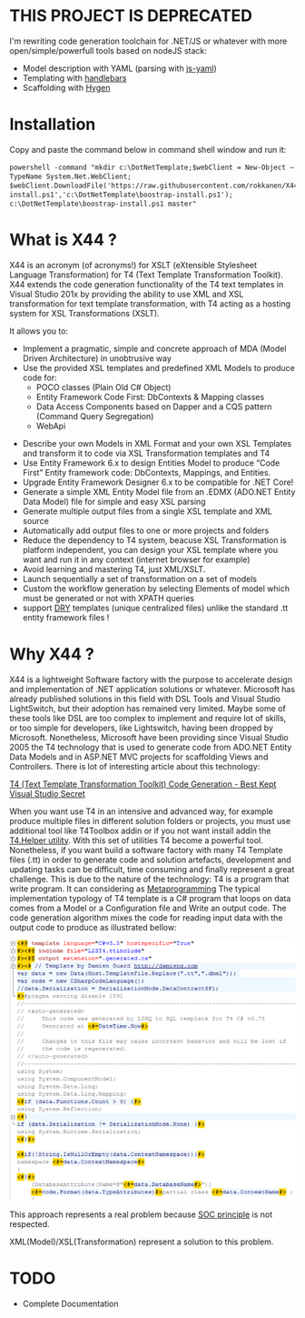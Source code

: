 # THIS PROJECT IS DEPRECATED
I'm rewriting code generation  toolchain for .NET/JS or whatever with more open/simple/powerfull tools based on nodeJS stack:
- Model description with YAML (parsing with [js-yaml](https://www.npmjs.com/package/js-yaml))
- Templating with [handlebars](https://handlebarsjs.com/)
- Scaffolding with [Hygen](http://www.hygen.io/)

# Installation
Copy and paste the command below in command shell window and run it:
```
powershell -command "mkdir c:\DotNetTemplate;$webClient = New-Object –TypeName System.Net.WebClient; $webClient.DownloadFile('https://raw.githubusercontent.com/rokkanen/X44/master/boostrap-install.ps1','c:\DotNetTemplate\boostrap-install.ps1'); c:\DotNetTemplate\boostrap-install.ps1 master"
``` 

# What is X44 ?
X44 is an acronym (of acronyms!) for XSLT (eXtensible Stylesheet Language Transformation)  for T4 (Text Template Transformation Toolkit).
X44 extends the code generation functionality of the T4 text templates in Visual Studio 201x by providing the ability to use XML and XSL transformation for text template transformation, with T4 acting as a hosting system for XSL Transformations (XSLT).

It allows you to: 

* Implement a pragmatic, simple and concrete approach of MDA (Model Driven Architecture) in unobtrusive way 
* Use the provided XSL templates and predefined XML Models to produce code for:
  * POCO classes (Plain Old C# Object) 
  * Entity Framework Code First: DbContexts & Mapping classes
  * Data Access Components based on Dapper and a CQS pattern (Command Query Segregation)
  * WebApi
- Describe your own Models in XML Format and your own XSL Templates and transform it to code via XSL Transformation templates and T4
- Use Entity Framework 6.x to design Entities Model to produce “Code First” Entity framework code: DbContexts, Mappings, and Entities.
- Upgrade Entity Framework Designer 6.x to be compatible for .NET Core!
- Generate a simple XML Entity Model file from an .EDMX (ADO.NET Entity Data Model) file for simple and easy XSL parsing
- Generate multiple output files from a single XSL template and  XML source 
- Automatically add output files to one or more projects and folders
- Reduce the dependency to T4 system, beacuse XSL Transformation is platform independent, you can design your XSL template where you want and run it in any context (internet browser for example)
- Avoid learning and mastering T4, just XML/XSLT.
- Launch sequentially a set of transformation on a set of models
- Custom the workflow generation by selecting Elements of model which must be generated or not with XPATH queries
- support [DRY](https://en.wikipedia.org/wiki/Don%27t_repeat_yourself) templates (unique centralized files) unlike the standard .tt entity framework files !

# Why X44 ?

X44 is a lightweight Software factory with the purpose to accelerate design and implementation of .NET application solutions or whatever. Microsoft has already published solutions in this field with DSL Tools and Visual Studio LightSwitch, but their adoption has remained very limited. Maybe some of these tools like DSL are too complex to implement and require lot of skills, or too simple for developers, like Lightswitch, having been dropped by Microsoft.
Nonetheless, Microsoft have been providing since Visual Studio 2005 the T4 technology that is used to generate code from ADO.NET Entity Data Models and in ASP.NET MVC projects for scaffolding Views and Controllers. 
There is lot of interesting article about this technology:

[T4 (Text Template Transformation Toolkit) Code Generation - Best Kept Visual Studio Secret](https://www.hanselman.com/blog/T4TextTemplateTransformationToolkitCodeGenerationBestKeptVisualStudioSecret.aspx)

When you want use T4 in an intensive and advanced way, for example produce multiple files in different solution folders or projects, you must use additional tool like T4Toolbox addin or if you not want install addin the [T4.Helper utility](https://github.com/renegadexx/T4.Helper). With this set of utilities T4 become a powerful tool.  
Nonetheless, if you want build a software factory with many T4 Template files (.tt) in order to generate code and solution artefacts, development and updating tasks can be difficult, time consuming and finally represent a great challenge.
This is due to the nature of the technology: T4 is a program that write program. It can considering as [Metaprogramming](https://en.wikipedia.org/wiki/Metaprogramming) 
The typical implementation typology of T4 template is a C# program that loops on data comes from a Model or a Configuration file and Write an output code.  The code generation algorithm mixes the code for reading input data with the output code to produce as illustrated bellow:

![T4 sample](./doc/t4sample.png?raw=true "T4 sample")

This approach represents a real problem because
[SOC principle](https://en.wikipedia.org/wiki/Separation_of_concerns) is not respected.
 
XML(Model)/XSL(Transformation) represent a solution to this problem. 

# TODO

* Complete Documentation



